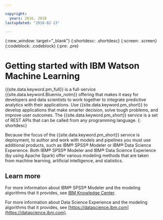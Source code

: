```yaml
---

copyright:
  years: 2016, 2018
lastupdated: "2018-02-13"

---
```


{:new_window: target="_blank"}
{:shortdesc: .shortdesc}
{:screen: .screen}
{:codeblock: .codeblock}
{:pre: .pre}

# Getting started with IBM Watson Machine Learning

{{site.data.keyword.pm_full}} is a full-service {{site.data.keyword.Bluemix_notm}} offering
that makes it easy for developers and data scientists to work
together to integrate predictive analytics with their
applications. Use {{site.data.keyword.pm_short}} to develop applications that make smarter decision, solve tough problems, and improve user outcomes. The {{site.data.keyword.pm_short}} service is a set of REST APIs that can be
called from any programming language.
{: shortdesc}

Because the focus of the {{site.data.keyword.pm_short}} service is deployment, to author and work with models and pipelines you must use additional products, such as IBM® SPSS® Modeler or IBM® Data Science Experience. Both IBM® SPSS®
Modeler and IBM® Data Science Experience (by using Apache Spark)
offer various modeling methods that are taken from machine
learning, artificial intelligence, and statistics.

## Learn more

For more information about IBM® SPSS® Modeler and the modeling algorithms that it
provides, see [IBM Knowledge Center](https://www.ibm.com/support/knowledgecenter/v1/content/SS3RA7_18.1.1/modeler_mainhelp_client_ddita/modeler_mainhelp_client_ddita-gentopic1.html).

For more information about Data Science Experience and the modeling
algorithms that it provides, see [https://datascience.ibm.com](https://datascience.ibm.com).
